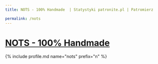 ```yaml
---
title: NOTS - 100% Handmade  | Statystyki patronite.pl | Patromierz

permalink: /nots
---
```


# [NOTS - 100% Handmade ](https://patronite.pl/nots)

{% include profile.md name="nots" prefix="n" %}
